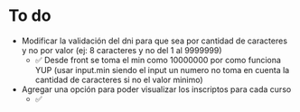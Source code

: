 # To do

- Modificar la validación del dni para que sea por cantidad de caracteres y no por valor (ej: 8 caracteres y no del 1 al 9999999)
  - ✅ Desde front se toma el min como 10000000 por como funciona YUP (usar input.min siendo el input un numero no toma en cuenta la cantidad de caracteres si no el valor minimo)
- Agregar una opción para poder visualizar los inscriptos para cada curso
  - ✅
